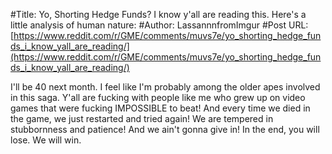 #Title: Yo, Shorting Hedge Funds? I know y'all are reading this. Here's a little analysis of human nature:
#Author: LassannnfromImgur
#Post URL: [https://www.reddit.com/r/GME/comments/muvs7e/yo_shorting_hedge_funds_i_know_yall_are_reading/](https://www.reddit.com/r/GME/comments/muvs7e/yo_shorting_hedge_funds_i_know_yall_are_reading/)


I'll be 40 next month. I feel like I'm probably among the older apes involved in this saga. Y'all are fucking with people like me who grew up on video games that were fucking IMPOSSIBLE to beat! And every time we died in the game, we just restarted and tried again! We are tempered in stubbornness and patience! And we ain't gonna give in! In the end, you will lose. We will win.
